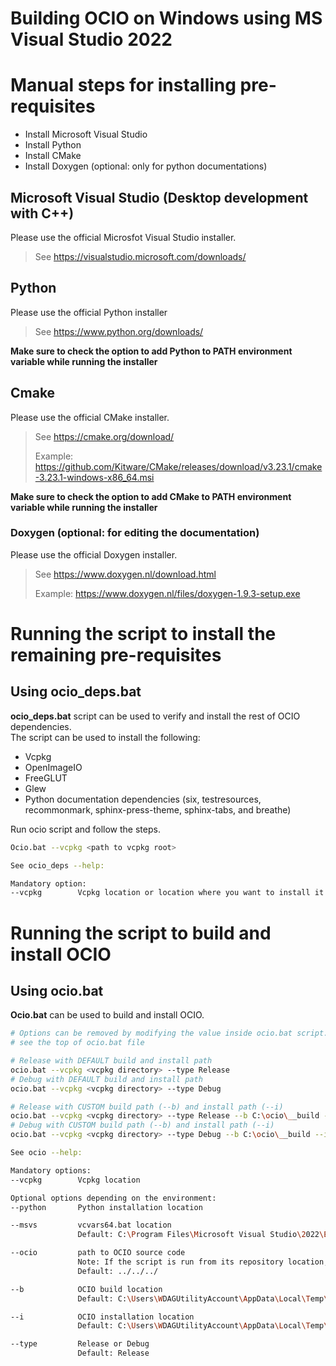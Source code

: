 # Building OCIO on Windows using MS Visual Studio 2022

# Manual steps for installing pre-requisites
- Install Microsoft Visual Studio
- Install Python
- Install CMake
- Install Doxygen (optional: only for python documentations)

## Microsoft Visual Studio (Desktop development with C++)
Please use the official Microsfot Visual Studio installer.
> See https://visualstudio.microsoft.com/downloads/

## Python
Please use the official Python installer
> See https://www.python.org/downloads/

**Make sure to check the option to add Python to PATH environment variable while running the installer**

## Cmake
Please use the official CMake installer.
> See https://cmake.org/download/
>
> Example: https://github.com/Kitware/CMake/releases/download/v3.23.1/cmake-3.23.1-windows-x86_64.msi

**Make sure to check the option to add CMake to PATH environment variable while running the installer**

### Doxygen (optional: for editing the documentation)
Please use the official Doxygen installer.
> See https://www.doxygen.nl/download.html
> 
> Example: https://www.doxygen.nl/files/doxygen-1.9.3-setup.exe


# Running the script to install the remaining pre-requisites

## Using ocio_deps.bat
**ocio_deps.bat** script can be used to verify and install the rest of OCIO dependencies.
<br/>
The script can be used to install the following:
- Vcpkg
- OpenImageIO
- FreeGLUT
- Glew
- Python documentation dependencies (six, testresources, recommonmark, sphinx-press-theme, sphinx-tabs, and breathe)

Run ocio script and follow the steps.
```bash
Ocio.bat --vcpkg <path to vcpkg root>

See ocio_deps --help:

Mandatory option:
--vcpkg        Vcpkg location or location where you want to install it
```

# Running the script to build and install OCIO
## Using ocio.bat
**Ocio.bat** can be used to build and install OCIO.
```bash
# Options can be removed by modifying the value inside ocio.bat script.
# see the top of ocio.bat file

# Release with DEFAULT build and install path
ocio.bat --vcpkg <vcpkg directory> --type Release
# Debug with DEFAULT build and install path
ocio.bat --vcpkg <vcpkg directory> --type Debug

# Release with CUSTOM build path (--b) and install path (--i)
ocio.bat --vcpkg <vcpkg directory> --type Release --b C:\ocio\__build --i C:\ocio\__install
# Debug with CUSTOM build path (--b) and install path (--i)
ocio.bat --vcpkg <vcpkg directory> --type Debug --b C:\ocio\__build --i C:\ocio\__install

See ocio --help:

Mandatory options:
--vcpkg        Vcpkg location

Optional options depending on the environment:
--python       Python installation location

--msvs         vcvars64.bat location
               Default: C:\Program Files\Microsoft Visual Studio\2022\Enterprise\VC\Auxiliary\Build

--ocio         path to OCIO source code
               Note: If the script is run from its repository location, this should not be specified.
               Default: ../../../

--b            OCIO build location
               Default: C:\Users\WDAGUtilityAccount\AppData\Local\Temp\OCIO\build

--i            OCIO installation location
               Default: C:\Users\WDAGUtilityAccount\AppData\Local\Temp\OCIO\install

--type         Release or Debug
               Default: Release
```